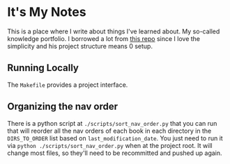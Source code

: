 # It's My Notes
This is a place where I write about things I've learned about. My so-called knowledge portfolio. I borrowed a lot from [this repo](https://github.com/keyvanakbary/learning-notes) since I love the simplicity and his project structure means 0 setup.

## Running Locally
The `Makefile` provides a project interface.

## Organizing the nav order
There is a python script at `./scripts/sort_nav_order.py` that you can run that will reorder all the nav orders of each book in each directory in the `DIRS_TO_ORDER` list based on `last_modification_date`. You just need to run it via `python ./scripts/sort_nav_order.py` when at the project root. It will change most files, so they'll need to be recommitted and pushed up again.
